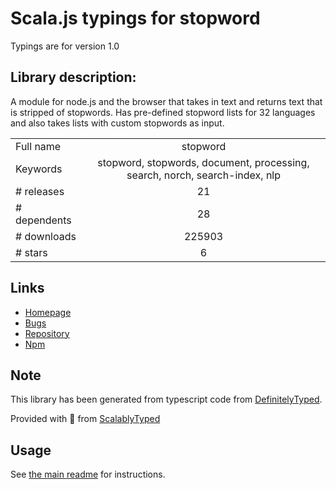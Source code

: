 
# Scala.js typings for stopword

Typings are for version 1.0

## Library description:
A module for node.js and the browser that takes in text and returns text that is stripped of stopwords. Has pre-defined stopword lists for 32 languages and also takes lists with custom stopwords as input.

|                    |                 |
| ------------------ | :-------------: |
| Full name          | stopword |
| Keywords           | stopword, stopwords, document, processing, search, norch, search-index, nlp |
| # releases         | 21 |
| # dependents       | 28 |
| # downloads        | 225903 |
| # stars            | 6 |

## Links
- [Homepage](https://github.com/fergiemcdowall/stopword)
- [Bugs](https://github.com/fergiemcdowall/stopword/issues)
- [Repository](https://github.com/fergiemcdowall/stopword)
- [Npm](https://www.npmjs.com/package/stopword)
    


## Note
This library has been generated from typescript code from [DefinitelyTyped](https://definitelytyped.org).

Provided with :purple_heart: from [ScalablyTyped](https://github.com/oyvindberg/ScalablyTyped)

## Usage
See [the main readme](../../readme.md) for instructions.


